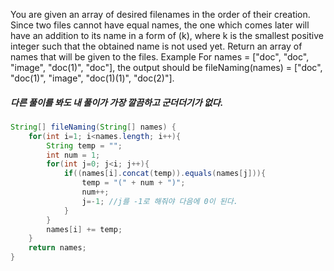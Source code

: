You are given an array of desired filenames in the order of their creation. Since two files cannot have equal names, the one which comes later will have an addition to its name in a form of (k), where k is the smallest positive integer such that the obtained name is not used yet.
Return an array of names that will be given to the files.
Example
For names = ["doc", "doc", "image", "doc(1)", "doc"], the output should be
fileNaming(names) = ["doc", "doc(1)", "image", "doc(1)(1)", "doc(2)"].

##### 다른 풀이를 봐도 내 풀이가 가장 깔끔하고 군더더기가 없다.
```java
String[] fileNaming(String[] names) {
    for(int i=1; i<names.length; i++){
        String temp = "";
        int num = 1; 
        for(int j=0; j<i; j++){                       
            if((names[i].concat(temp)).equals(names[j])){
                temp = "(" + num + ")";
                num++;
                j=-1; //j를 -1로 해줘야 다음에 0이 된다.
            }                      
        }
        names[i] += temp;
    }    
    return names;
}
```
